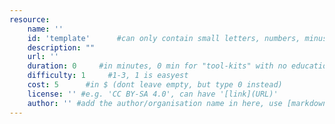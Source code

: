 ```yaml
---
resource:
    name: ''
    id: 'template'      #can only contain small letters, numbers, minus and underscore. needs to be the same as the file name
    description: ""
    url: ''
    duration: 0     #in minutes, 0 min for "tool-kits" with no educational timeframe
    difficulty: 1     #1-3, 1 is easyest
    cost: 5      #in $ (dont leave empty, but type 0 instead)
    license: '' #e.g. 'CC BY-SA 4.0', can have '[link](URL)'
    author: '' #add the author/organisation name in here, use [markdown](URL) formatting to link to website/reference. You can add also multiple authors via '[author 1](link1), [author 2](link2), author 3'
---
```

